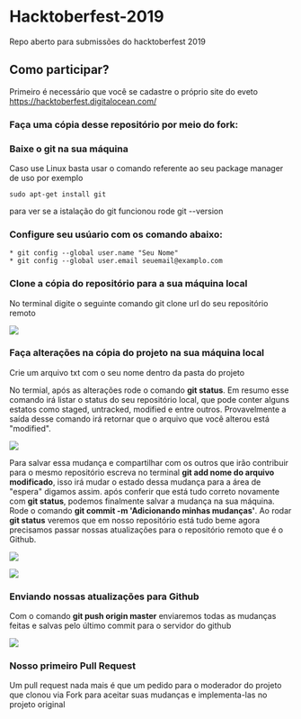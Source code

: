 # Hacktoberfest-2019
Repo aberto para submissões do hacktoberfest 2019
## Como participar? 
Primeiro é necessário que você se cadastre o próprio site do eveto
https://hacktoberfest.digitalocean.com/


### Faça uma cópia desse repositório por meio do fork:



### Baixe o git na sua máquina ###
Caso use Linux basta usar o comando referente ao seu package manager de uso por exemplo

```
sudo apt-get install git
```

para ver se a istalação do git funcionou rode 
git --version
### Configure seu usúario com os comando abaixo: ###
```
* git config --global user.name "Seu Nome"
* git config --global user.email seuemail@examplo.com
```

### Clone a cópia do repositório para a sua máquina local
 No terminal digite o seguinte comando
 git clone url do seu repositório remoto
 
 
 ![](https://github.com/lucasmarinzeck/Hacktoberfest-2019/blob/master/prints/Screenshot%20from%202019-10-01%2000-17-02.png)
 
 ### Faça alterações na cópia do projeto na sua máquina local 
 
 Crie um arquivo txt com o seu nome dentro da pasta do projeto
 
No termial, após as alterações rode o comando __git status__. Em resumo esse comando irá listar o status do seu repositório local, que pode conter alguns estatos como staged, untracked, modified e entre outros.
Provavelmente a saída desse comando irá retornar que o arquivo que você alterou está "modified".


![](https://github.com/lucasmarinzeck/Hacktoberfest-2019/blob/master/prints/Screenshot%20from%202019-10-01%2000-17-43.png)


Para salvar essa mudança e compartilhar com os outros que irão contribuir para o mesmo repositório escreva no terminal __git add nome do arquivo modificado__, isso irá mudar o estado dessa mudança para a área de "espera" digamos assim. após conferir que está tudo correto novamente com __git status__, podemos finalmente salvar a mudança na sua máquina. Rode o comando __git commit -m 'Adicionando minhas mudanças'__.
Ao rodar __git status__ veremos que em nosso repositório está tudo beme agora precisamos passar nossas atualizações para o repositório remoto que é o Github.


![](https://github.com/lucasmarinzeck/Hacktoberfest-2019/blob/master/prints/Screenshot%20from%202019-10-01%2000-18-03.png)


![](https://github.com/lucasmarinzeck/Hacktoberfest-2019/blob/master/prints/Screenshot%20from%202019-10-01%2000-18-41.png)


### Enviando nossas atualizações para Github
Com o comando __git push origin master__ enviaremos todas as mudanças feitas e salvas pelo último commit para o servidor do github


![](https://github.com/lucasmarinzeck/Hacktoberfest-2019/blob/master/prints/Screenshot%20from%202019-10-01%2000-19-16.png)

 ### Nosso primeiro Pull Request
 
Um pull request nada mais é que um pedido para o moderador do projeto que clonou via Fork para aceitar suas mudanças e implementa-las no projeto original
